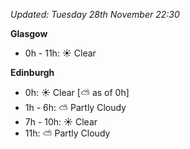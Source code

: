*Updated: Tuesday 28th November 22:30*

**Glasgow**

* 0h - 11h: :sunny: Clear

**Edinburgh**

* 0h: :sunny: Clear [:partly_sunny: as of 0h]
* 1h - 6h: :partly_sunny: Partly Cloudy
* 7h - 10h: :sunny: Clear
* 11h: :partly_sunny: Partly Cloudy
